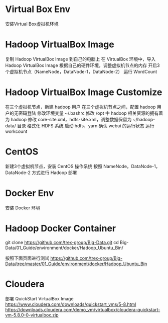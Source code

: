 # Virtual Box Env
安装Virtual Box虚拟机环境

# Hadoop VirtualBox Image
复制 Hadoop VirtualBox Image 到自己的电脑上
在 VirtualBox 环境中，导入 Hadoop VirtualBox Image
根据自己的硬件环境，调整虚拟机节点的内存
开启3个虚拟机节点（NameNode，DataNode-1，DataNode-2）
运行 WordCount

# Hadoop VirtualBox Image Customize
在三个虚拟机节点，新建 hadoop 用户
在三个虚拟机节点之间，配置 hadoop 用户的无密码登陆
修改环境变量 ~/.bashrc
修改 /opt 中 hadoop 相关资源的拥有着为 hadoop
修改 core-site.xml，hdfs-site.xml，调整数据保留为 ~/hadoop-data/ 目录
格式化 HDFS 系统
启动 hdfs，yarn
确认 webui 的运行状态
运行 workcount

# CentOS
新建3个虚拟机节点，安装 CentOS 操作系统
按照 NameNode，DataNode-1，DataNode-2 方式进行 Hadoop 部署

# Docker Env
安装 Docker 环境

# Hadoop Docker Container
git clone https://github.com/trex-group/Big-Data.git
cd Big-Data/01_Guide/environment/docker/Hadoop_Ubuntu_Bin/

按照下面页面进行测试
https://github.com/trex-group/Big-Data/tree/master/01_Guide/environment/docker/Hadoop_Ubuntu_Bin

# Cloudera
部署 QuickStart VirtualBox Image
https://www.cloudera.com/downloads/quickstart_vms/5-8.html
https://downloads.cloudera.com/demo_vm/virtualbox/cloudera-quickstart-vm-5.8.0-0-virtualbox.zip


